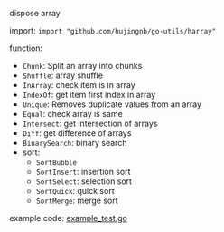 dispose array

import: `import "github.com/hujingnb/go-utils/harray"`

function:

* `Chunk`:  Split an array into chunks
* `Shuffle`: array shuffle
* `InArray`: check item is in array
* `IndexOf`: get item first index in array
* `Unique`: Removes duplicate values from an array
* `Equal`: check array is same
* `Intersect`: get intersection of arrays
* `Diff`: get difference of arrays
* `BinarySearch`: binary search
* sort:
    * `SortBubble`
    * `SortInsert`: insertion sort
    * `SortSelect`: selection sort
    * `SortQuick`: quick sort
    * `SortMerge`: merge sort

example code: [example_test.go](./example_test.go)